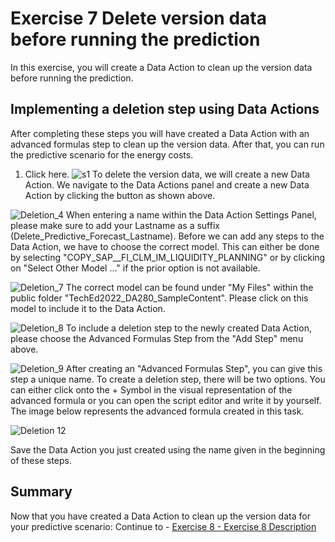 # Exercise 7 Delete version data before running the prediction

In this exercise, you will create a Data Action to clean up the version data before running the prediction.

## Implementing a deletion step using Data Actions

After completing these steps you will have created a Data Action with an advanced formulas step to clean up the version data. After that, you can run the predictive scenario for the energy costs.

1.	Click here.
![s1](https://user-images.githubusercontent.com/112930664/196193352-e4b7b253-a99d-42ac-94da-a7298978820a.png)
To delete the version data, we will create a new Data Action. We navigate to the Data Actions panel and create a new Data Action by clicking the button as shown above. 

![Deletion_4](https://user-images.githubusercontent.com/112930664/196191988-949a31e3-69e7-4948-bc25-62ba93ebff2f.png)
When entering a name within the Data Action Settings Panel, please make sure to add your Lastname as a suffix (Delete_Predictive_Forecast_Lastname). Before we can add any steps to the Data Action, we have to choose the correct model. This can either be done by selecting "COPY_SAP__FI_CLM_IM_LIQUIDITY_PLANNING" or by clicking on "Select Other Model ..." if the prior option is not available. 

![Deletion_7](https://user-images.githubusercontent.com/112930664/196192069-a5cefd6a-a75d-46d7-9c14-249debc4794c.png)
The correct model can be found under "My Files" within the public folder "TechEd2022_DA280_SampleContent". Please click on this model to include it to the Data Action.

![Deletion_8](https://user-images.githubusercontent.com/112930664/196192146-b79fbb57-b805-43ea-ae48-9b92275f96ed.png)
To include a deletion step to the newly created Data Action, please choose the Advanced Formulas Step from the "Add Step" menu above.


![Deletion_9](https://user-images.githubusercontent.com/112930664/196192166-8a677bec-12be-4230-a513-295290e3a6ca.png)
After creating an "Advanced Formulas Step", you can give this step a unique name. To create a deletion step, there will be two options. You can either click onto the + Symbol in the visual representation of the advanced formula or you can open the script editor and write it by yourself. The image below represents the advanced formula created in this task.

![Deletion 12](https://user-images.githubusercontent.com/112930664/196198889-625baaf4-4a10-4679-b71b-79e52a8466cb.png)

Save the Data Action you just created using the name given in the beginning of these steps. 

## Summary

Now that you have created a Data Action to clean up the version data for your predictive scenario:
Continue to - [Exercise 8 - Exercise 8 Description](../ex8/README.md)
